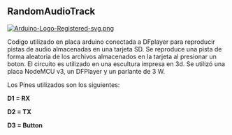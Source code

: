 ## RandomAudioTrack

[![Arduino-Logo-Registered-svg.png](https://i.postimg.cc/W1FPZ7Dj/Arduino-Logo-Registered-svg.png)](https://postimg.cc/rDkbXxCY)

Codigo utilizado en placa arduino conectada a DFplayer para reproducir pistas de audio almacenadas en una tarjeta SD. Se reproduce una pista de forma aleatoria de los archivos almacenados en la tarjeta al presionar un boton. 
El circuito es utilizado en una escultura impresa en 3d.
Se utilizó una placa NodeMCU v3, un DFPlayer y un parlante de 3 W.

Los Pines utilizados son los siguientes:

**D1 = RX**

**D2 = TX**

**D3 = Button**

